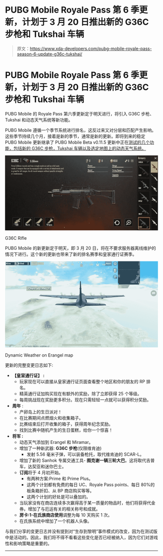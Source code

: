 # PUBG Mobile Royale Pass 第 6 季更新，计划于 3 月 20 日推出新的 G36C 步枪和 Tukshai 车辆

> 原文：<https://www.xda-developers.com/pubg-mobile-royale-pass-season-6-update-g36c-tukshai/>

# PUBG Mobile Royale Pass 第 6 季更新，计划于 3 月 20 日推出新的 G36C 步枪和 Tukshai 车辆

PUBG Mobile 的 Royale Pass 第六季更新定于明天进行，将引入 G36C 步枪、Tukshai 和动态天气系统等新功能。

PUBG Mobile 遵循一个季节系统进行排名，这反过来又对分层和匹配产生影响。这些季节持续几个月，接着是新的季节，通常是新的更新。即将到来的稳定 PUBG Mobile 更新继承了 PUBG Mobile Beta v0.11.5 更新中正在[测试的几个功能，包括新的 G36C 步枪，Tukshai 车辆以及选定地图上的动态天气系统。](https://www.xda-developers.com/download-pubg-mobile-beta-v0115/)

 <picture>![](img/2920bb5ccd9d489ac320a54cff086f37.png)</picture> 

G36C Rifle

PUBG Mobile 的新更新定于明天，即 3 月 20 日，将在不要求服务器离线维护的情况下进行。这个新的更新也带来了新的排名赛季和皇家通行证赛季。

 <picture>![](img/a2138b3f8adbb5fd0bfe9621c6b94f3b.png)</picture> 

Dynamic Weather on Erangel map

更新的完整变更日志如下:

*   **【皇室通行证】 :**
    *   玩家现在可以直接从皇家通行证页面查看整个地区和你的朋友的 RP 排名。
    *   精英通行证加购买现在有额外的奖励，除了立即获得 25 个等级。
    *   每周挑战现在奖励更多积分。现在只需轻轻一点就可以获得积分奖励。
*   **周年** :
    *   产卵岛上的生日派对！
    *   在比赛期间点燃烟火和收集箱子。
    *   比赛结束后打开收集的箱子，获得周年纪念奖励。
    *   找到比赛中随机产生的生日蛋糕，给你一个惊喜！
*   **将军 :**
    *   动态天气添加到 Erangel 和 Miramar。
    *   增加了一种新武器: **G36C 步枪**(仅限维肯迪)
        *   发射 5.56 毫米子弹，可以装备枪托，取代维肯迪的 SCAR-L。
    *   增加了新的 Sanhok 专属交通工具- **图克谢一辆三轮大巴**。这将取代吉普车，达契亚和迷你巴士。
    *   **订阅**将于 4 月初开始。
        *   有两种方案:Prime 和 Prime Plus。
        *   这两个计划都有免费的每日 UC、Royale Pass points、每日 80%的板条箱折扣、从 BP 商店购买等等。
        *   这两个计划的好处是可以叠加的。
    *   当玩家没有在商店连续多次赢得高于某一质量的物品时，他们将获得代金券。增加了与厄运有关的相关称号和成就。
    *   **房卡:1-在氏族商店使用**调整为每 10 天购买 1 次。
    *   在氏族系统中增加了一个机器人头像。

与我们分享的变更日志并没有提到对“生存到黎明”事件模式的改变，因为在测试版中是活动的。因此，我们将不得不看看这些变化是否已经被纳入，因为它们对游戏性和影响策略是重要的。

* * *